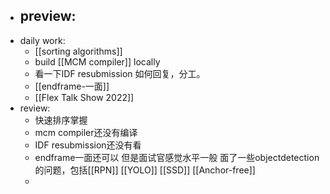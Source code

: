 - preview:
	 -
- daily work:
	 - [[sorting algorithms]]
	 - build [[MCM compiler]] locally
	 - 看一下IDF resubmission 如何回复，分工。
	 - [[endframe-一面]]
	 - [[Flex Talk Show 2022]]
- review:
	 - 快速排序掌握
	 - mcm compiler还没有编译
	 - IDF resubmission还没有看
	 - endframe一面还可以 但是面试官感觉水平一般 面了一些objectdetection的问题，包括[[RPN]] [[YOLO]] [[SSD]] [[Anchor-free]]
	 -